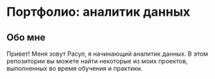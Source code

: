 # Портфолио: аналитик данных

## Обо мне ##

Привет! Меня зовут Расул, я начинающий аналитик данных. В этом репозитории вы можете найти некоторые из моих проектов, выполненных во время обучения и практики.












